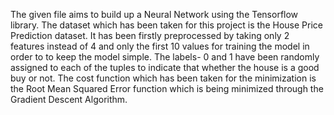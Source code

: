 The given file aims to build up a Neural Network using the Tensorflow library. The dataset which has been taken for this project is the House Price Prediction dataset. It has been firstly preprocessed  by taking only 2 features instead of 4 and only the first 10 values for training the model in order to to keep the model simple. 
The labels- 0 and 1 have been randomly assigned to each of the tuples to indicate that whether the house is a good buy or not. The cost function which has been taken for the minimization is the Root Mean Squared Error function which is being minimized through the Gradient Descent Algorithm.

 